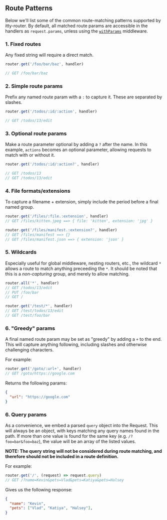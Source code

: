 <script>
  import SEO from '~/components/SEO.svelte'
</script>

<!-- MARKUP -->
<SEO
  title="itty-router"
  subtitle="Route Matching Patterns"
  description="How to effectively use route patterns within itty-router."
  />

## Route Patterns
Below we'll list some of the common route-matching patterns supported by itty-router.  By default, all matched route params are accessible in the handlers as `request.params`, unless using the [`withParams`](/itty-router/api#withParams) middleware.

### 1. Fixed routes
Any fixed string will require a direct match.

```js
router.get('/foo/bar/baz', handler)

// GET /foo/bar/baz
```

### 2. Simple route params <a name="params"></a>

Prefix any named route param with a `:` to capture it.  These are separated by slashes.
```js
router.get('/todos/:id/:action', handler)

// GET /todos/13/edit
```

### 3. Optional route params <a name="optional"></a>

Make a route parameter optional by adding a `?` after the name.  In this example, `actions` becomes an optional parameter, allowing requests to match with or without it.
```js
router.get('/todos/:id/:action?', handler)

// GET /todos/13
// GET /todos/13/edit
```


### 4. File formats/extensions <a name="file-formats"></a>

To capture a filename + extension, simply include the period before a final named group.

```js
router.get('/files/:file.:extension', handler)
// GET /files/kitten.jpeg ==> { file: 'kitten', extension: 'jpg' }

router.get('/files/manifest.:extension?', handler)
// GET /files/manifest ==> {}
// GET /files/manifest.json ==> { extension: 'json' }
```

### 5. Wildcards <a name="wildcards"></a>

Especially useful for global middleware, nesting routers, etc., the wildcard `*` allows a route to match anything preceeding the `*`.  It should be noted that this is a *non-capturing* group, and merely to allow matching.
```js
router.all('*', handler)
// GET /todos/13/edit
// PUT /foo/bar
// GET /

router.get('/test/*', handler)
// GET /test/todos/13/edit
// GET /test/foo/bar
```

### 6. "Greedy" params <a name="greedy"></a>

A final named route param may be set as "greedy" by adding a `+` to the end.  This will capture anything following, including slashes and otherwise challenging characters.

For example:
```js
router.get('/goto/:url+', handler)
// GET /goto/https://google.com
```

Returns the following params:
```json
{ 
  "url": "https://google.com"
}
```

### 6. Query params <a name="query"></a>

As a convenience, we embed a parsed `query` object into the Request.  This will always be an object, with keys matching any query names found in the path.  If more than one value is found for the same key (e.g. `/?foo=bar&foo=baz`), the value will be an array of the listed values.

**NOTE: The query string will not be considered during route matching, and therefore should not be included in a route definition.**

For example:
```js
router.get('/', (request) => request.query)
// GET /?name=Kevin&pets=Vlad&pets=Katiya&pets=Halsey
```

Gives us the following response:

```json
{ 
  "name": "Kevin",
  "pets": ["Vlad", "Katiya", "Halsey"],
}
```
